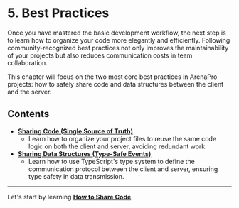 # 5. Best Practices

Once you have mastered the basic development workflow, the next step is to learn how to organize your code more elegantly and efficiently. Following community-recognized best practices not only improves the maintainability of your projects but also reduces communication costs in team collaboration.

This chapter will focus on the two most core best practices in ArenaPro projects: how to safely share code and data structures between the client and the server.

## Contents

- [**Sharing Code (Single Source of Truth)**](./codeReuse.md)
  - Learn how to organize your project files to reuse the same code logic on both the client and server, avoiding redundant work.
- [**Sharing Data Structures (Type-Safe Events)**](./communicationAgreement.md)
  - Learn how to use TypeScript's type system to define the communication protocol between the client and server, ensuring type safety in data transmission.

---

Let's start by learning **[How to Share Code](./codeReuse.md)**.
